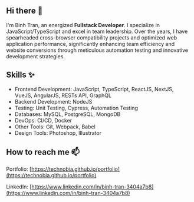 ## Hi there 👋
I'm Binh Tran, an energized **Fullstack Developer**. I specialize in JavaScript/TypeScript and excel in team leadership. Over the years, I have spearheaded cross-browser compatibility projects and optimized web application performance, significantly enhancing team efficiency and website conversions through meticulous automation testing and innovative development strategies.

## Skills ✨
- Frontend Development: JavaScript, TypeScript, ReactJS, NextJS, VueJS, AngularJS, RESTs API, GraphQL
- Backend Development: NodeJS
- Testing: Unit Testing, Cypress, Automation Testing
- Databases: MySQL, PostgreSQL, MongoDB
- DevOps: CI/CD, Docker
- Other Tools: Git, Webpack, Babel
- Design Tools: Photoshop, Illustrator

## How to reach me 📫

Portfolio: [https://technobia.github.io/portfolio](https://technobia.github.io/portfolio)

LinkedIn: [https://www.linkedin.com/in/binh-tran-3404a7b8](https://www.linkedin.com/in/binh-tran-3404a7b8)

<!--
**technobia/technobia** is a ✨ _special_ ✨ repository because its `README.md` (this file) appears on your GitHub profile.

Here are some ideas to get you started:

- 🔭 I’m currently working on ...
- 🌱 I’m currently learning ...
- 👯 I’m looking to collaborate on ...
- 🤔 I’m looking for help with ...
- 💬 Ask me about ...
- 📫 How to reach me: ...
- 😄 Pronouns: ...
- ⚡ Fun fact: ...
-->
